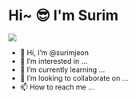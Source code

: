 # Hi~ 😎 I'm Surim

<img src="https://img.shields.io/badge/python-3776AB?style=for-the-badge&logo=python&logoColor=white">

- 👋 Hi, I’m @surimjeon
- 👀 I’m interested in ...
- 🌱 I’m currently learning ...
- 💞️ I’m looking to collaborate on ...
- 📫 How to reach me ...


